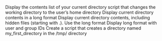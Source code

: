 Display the contents list of your current directory
script that changes the working directory to the user’s home directory
Display current directory contents in a long format
Display current directory contents, including hidden files (starting with .). Use the long format
Display long format with user and group IDs
Create a script that creates a directory named my_first_directory in the /tmp/ directory
